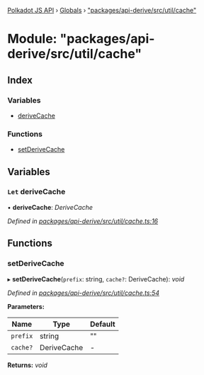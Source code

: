 [Polkadot JS API](../README.md) › [Globals](../globals.md) › ["packages/api-derive/src/util/cache"](_packages_api_derive_src_util_cache_.md)

# Module: "packages/api-derive/src/util/cache"

## Index

### Variables

* [deriveCache](_packages_api_derive_src_util_cache_.md#let-derivecache)

### Functions

* [setDeriveCache](_packages_api_derive_src_util_cache_.md#setderivecache)

## Variables

### `Let` deriveCache

• **deriveCache**: *DeriveCache*

*Defined in [packages/api-derive/src/util/cache.ts:16](https://github.com/polkadot-js/api/blob/c7e6e4003/packages/api-derive/src/util/cache.ts#L16)*

## Functions

###  setDeriveCache

▸ **setDeriveCache**(`prefix`: string, `cache?`: DeriveCache): *void*

*Defined in [packages/api-derive/src/util/cache.ts:54](https://github.com/polkadot-js/api/blob/c7e6e4003/packages/api-derive/src/util/cache.ts#L54)*

**Parameters:**

Name | Type | Default |
------ | ------ | ------ |
`prefix` | string | "" |
`cache?` | DeriveCache | - |

**Returns:** *void*
